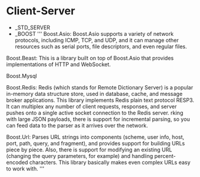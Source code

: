 # Client-Server

- _STD_SERVER
- _BOOST
'''
Boost.Asio:  Boost.Asio supports a variety of network protocols, including ICMP, TCP, and UDP, and it can manage other resources such as serial ports, file descriptors, and even regular files.

Boost.Beast: This is a library built on top of Boost.Asio that provides implementations of HTTP and WebSocket.

Boost.Mysql

Boost.Redis: Redis (which stands for Remote Dictionary Server) is a popular in-memory data structure store, used in database, cache, and message broker applications. This library implements Redis plain text protocol RESP3. It can multiplex any number of client requests, responses, and server pushes onto a single active socket connection to the Redis server.
rking with large JSON payloads, there is support for incremental parsing, so you can feed data to the parser as it arrives over the network.

Boost.Url: Parses URL strings into components (scheme, user info, host, port, path, query, and fragment), and provides support for building URLs piece by piece. Also, there is support for modifying an existing URL (changing the query parameters, for example) and handling percent-encoded characters. This library basically makes even complex URLs easy to work with.
'''
